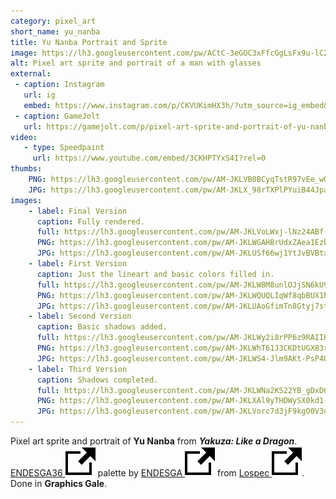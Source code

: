```yaml
---
category: pixel_art
short_name: yu_nanba
title: Yu Nanba Portrait and Sprite
image: https://lh3.googleusercontent.com/pw/ACtC-3eGOC3xFfcGgLsFx9u-lC2QJ8F33srhq3OI0xX40bvwJmF29lQLd6rwB-PLA5_wktGcC7mGxwZOwyBecWohDjecWQV_ovYehNLo5N2gBxu5NRQO9HpWy4ESIha0XD21bVa18hPzl8F8qd6q4NTWo59x=w1200-h630-no?authuser=0
alt: Pixel art sprite and portrait of a man with glasses
external:
 - caption: Instagram
   url: ig
   embed: https://www.instagram.com/p/CKVUKimHX3h/?utm_source=ig_embed&amp;utm_campaign=loading
 - caption: GameJolt
   url: https://gamejolt.com/p/pixel-art-sprite-and-portrait-of-yu-nanba-from-yakuza-like-a-dragon-mun4cgvz
video:
   - type: Speedpaint
     url: https://www.youtube.com/embed/3CKHPTYxS4I?rel=0
thumbs:
    PNG: https://lh3.googleusercontent.com/pw/AM-JKLVB0BCyqTstR97vEe_wOxDd926Tv5mGdblV-FdU37jvApJW6fEFbIxkiRnmjCtpkMs5mIIKLeXPnntQAeQuKlQQcf99tU8aA5QlMVHDfL_aWFDx0826n17Ih6nRrfmyRupUrk6Y8kQxr0xNlEGwt-Ch
    JPG: https://lh3.googleusercontent.com/pw/AM-JKLX_98rTXPlPYuiB44JpaLOSSp6MTgsL0nVwm-ayomydKrrQtiTuqe3o5nnt9wNAfyERoyScidwt-CVA2iBJ6hEfPBrk26jILrh78S6MatkDB48JGdNabvAiAUCO_JSNzWCn0G-BUr4DdQN7oTRnlB-c
images:
    - label: Final Version
      caption: Fully rendered.
      full: https://lh3.googleusercontent.com/pw/AM-JKLVoLWxj-lNz24ABf-UowHtlbvHzj7qJk9-fKN_58q9qb5qVf0XObaV4UEbP56u7hERJA2wKoUmZnlsAflvG6XvyV0236Ncr5Rz2UtK-Uj5GPNZpwlO_hzTfxAsQeYRrlUHYmfEPfcP6RLWvVeHrDh6c=s1080
      PNG: https://lh3.googleusercontent.com/pw/AM-JKLWGAHBrUdxZAea1EzbFLBjdJuoGu_zQaoCnMCUJRftE0GFqUGJlmA3kCq2XoDzL2xQxbrhKqDFpVU1f5VDs4lQ1x80AzoAheD3Tk9OIpOZ_jIxJt9m1JZ3yuV1ZWJc-erpXBo2KIUueVufkGz5WmTsQ
      JPG: https://lh3.googleusercontent.com/pw/AM-JKLUSf66wj1YtJvBVBtx_h3_PuFg_Ft7fvXTF7elty46yxkUfFI3USN00aag5WZwzExz9CuNASSjyUC4mD6ZUL5YaZkjT8XL8_WkITXCSNfTkuU2Li-Vexb5_aL5y1ZrmkUSxoO91sG7k4KvA6y7JvR6_
    - label: First Version
      caption: Just the lineart and basic colors filled in.
      full: https://lh3.googleusercontent.com/pw/AM-JKLW8M8unlOJjSN6kU92J6QEQH5wI5S0C5L9i_PqVLmq-QkO78wVPJ4qJwIXdUmq2u7ngYcqi_r4bgwlrTDptv4Xd-NYi5n1Sxw_pQP5p4na_FmEThpwoAOdYstFTKrQJzbcFLK5LVgWo7vQ2mDU4tdLE=s1080
      PNG: https://lh3.googleusercontent.com/pw/AM-JKLWQUQLIqWf8qbBUX1Njl9ZThNEeHOkfOwRMI8cHiBB_iqjFwiPvaDVGFlnO0aqYyg8VAAYNk0Sq6EXsF2CPPQbH6j0e-bpmrMRChINA68g7d7VDSo_0o-PB9QAGsKOmyn77lYayJBHdcNx0qrcOtH34
      JPG: https://lh3.googleusercontent.com/pw/AM-JKLUAoGfimTn8Gtyj7st5LqeSJdJi8tL8OrWNS670xynBlBpXnFT-khdfkc_NMU_Mi9ohD3OutDrkEJAyADtHPQ6uiPMkQ-x7LjE6IkAIWSL6nWOKbAylUrsv9X6amU7D7eQBHTty3FykIe5QoslokreA
    - label: Second Version
      caption: Basic shadows added.
      full: https://lh3.googleusercontent.com/pw/AM-JKLWy2i8rPP6z9RAIIKHzfXyGuDIdtG4Dy7jX9DPNUpfckR8MJTEhOmYqjavq3WFA0gvAYzlYLpCaHcLDfisvI9pO5AYVIUVzLC0Yu0Os5IOQadMkR1uAXvNXpGlB2ZpZuumuqTUwHv0Yh5J6Wg5tn4bp=s1080
      PNG: https://lh3.googleusercontent.com/pw/AM-JKLWhT61J3CKDtUGX83rN9oFirhNIu-Ultme3nhrOfn0BnbD28Ty1_pjg0h2TtorE9ybhDWihtqa35_Rdx72atX57VYL_HP-fZ9KgZomneE0LglKlsT804VZOJa5_y9aPaB-kHUa01uq6TVRTBwYOnAcV
      JPG: https://lh3.googleusercontent.com/pw/AM-JKLWS4-Jlm9AKt-PsP4UbzKZrO0MDGygUeT_2KpLyBgcpvWllCd4mPLs1ssoT0S5nm4CqOQVJzo7h65ciAu3HxoyR_B_Wb7Ab5Wwau8a82VHBSEDWNkk-XWwVOBXQudzMmXoVGrvryqQd7ZslEjFmAUAE
    - label: Third Version
      caption: Shadows completed.
      full: https://lh3.googleusercontent.com/pw/AM-JKLWNa2KS22YB_gDxD6NstwNq3KRgpWUKqUiTWOynyPRgKCjhUge_z7DnQScsixodAZN7vK8zRaDc-RzpGVFWnGFlsQ8FrL0E6l-abazq2PFYXa_fmHzJltLp79ZSJHI5LyMKP0Q-JP6ysOTVjDbh1lps=s1080
      PNG: https://lh3.googleusercontent.com/pw/AM-JKLXAl9yTHDWySX0kd1-_sjr3Ix2HtXyRX0dysY1pCURVrdMGMXf4fMmyl0ZlxyRIWI4f0orHih5pZy3ilDcFjvIyse1IFZTUjO7uuNaq3L-Enxe_H9mxm3krZ1ypzzaumaL93EFCHjQ1rAzZxpAlpjXE
      JPG: https://lh3.googleusercontent.com/pw/AM-JKLVorc7d3jF9kgO0V3ucObLikig0LQHf2QMAwBcEmxHX65sGnfODtLwmllHdCWUT-C0t5ZAWW7mFLxavh1Jwyxl3r4nLXlZQp0WTI4knKDXxr9ApTkwlUu9lutrHEKfdTLPnm-9PMBNJd0Ucg97oYWvn
---
```


Pixel art sprite and portrait of **Yu Nanba** from ***Yakuza: Like a Dragon***.  
[ENDESGA36 <img src="/assets/images/icons/external.svg" alt="External Link" class="external-icon">](https://lospec.com/palette-list/endesga-36) palette by [ENDESGA <img src="/assets/images/icons/external.svg" alt="External Link" class="external-icon">](https://lospec.com/endesga) from [Lospec <img src="/assets/images/icons/external.svg" alt="External Link" class="external-icon">](https://lospec.com/).  
Done in **Graphics Gale**.
